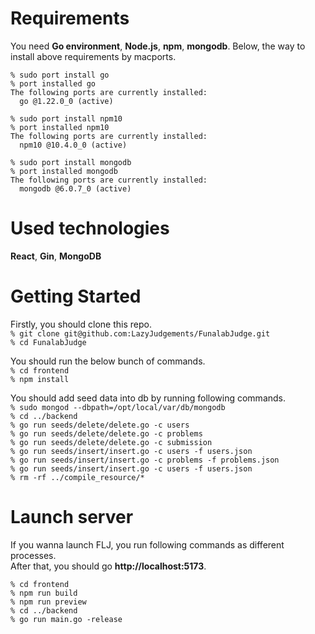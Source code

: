 # Requirements
You need **Go environment**, **Node.js**, **npm**, **mongodb**. 
Below, the way to install above requirements by macports.  

```
% sudo port install go
% port installed go
The following ports are currently installed:
  go @1.22.0_0 (active)
```

```
% sudo port install npm10
% port installed npm10
The following ports are currently installed:
  npm10 @10.4.0_0 (active)
```

```
% sudo port install mongodb
% port installed mongodb 
The following ports are currently installed:
  mongodb @6.0.7_0 (active)
```

# Used technologies
**React**, **Gin**, **MongoDB**  

# Getting Started
Firstly, you should clone this repo.  
`% git clone git@github.com:LazyJudgements/FunalabJudge.git`  
`% cd FunalabJudge`  

You should run the below bunch of commands.  
`% cd frontend`  
`% npm install`  

You should add seed data into db by running following commands.  
`% sudo mongod --dbpath=/opt/local/var/db/mongodb`  
`% cd ../backend`  
`% go run seeds/delete/delete.go -c users`  
`% go run seeds/delete/delete.go -c problems`  
`% go run seeds/delete/delete.go -c submission`  
`% go run seeds/insert/insert.go -c users -f users.json`  
`% go run seeds/insert/insert.go -c problems -f problems.json`  
`% go run seeds/insert/insert.go -c users -f users.json`  
`% rm -rf ../compile_resource/*`  

# Launch server
If you wanna launch FLJ, you run following commands as different processes.  
After that, you should go **http://localhost:5173**.  

`% cd frontend`  
`% npm run build`  
`% npm run preview`  
`% cd ../backend`  
`% go run main.go -release`  
